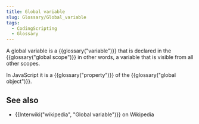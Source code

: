 ```yaml
---
title: Global variable
slug: Glossary/Global_variable
tags:
  - CodingScripting
  - Glossary
---
```

A global variable is a {{glossary("variable")}} that is declared in the {{glossary("global scope")}} in other words, a variable that is visible from all other scopes.

In JavaScript it is a {{glossary("property")}} of the {{glossary("global object")}}.

## See also

- {{Interwiki("wikipedia", "Global variable")}} on Wikipedia
